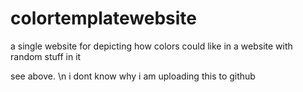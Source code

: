 # colortemplatewebsite
a single website for depicting how colors could like in a website with random stuff in it

see above. \n
i dont know why i am uploading this to github
